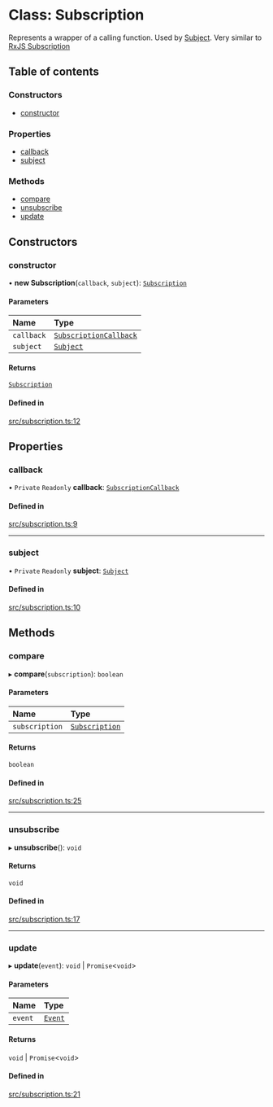 # Class: Subscription

Represents a wrapper of a calling function. Used by [Subject](Subject.md).
Very similar to [RxJS Subscription](https://rxjs.dev/guide/subscription)

## Table of contents

### Constructors

- [constructor](Subscription.md#constructor)

### Properties

- [callback](Subscription.md#callback)
- [subject](Subscription.md#subject)

### Methods

- [compare](Subscription.md#compare)
- [unsubscribe](Subscription.md#unsubscribe)
- [update](Subscription.md#update)

## Constructors

### constructor

• **new Subscription**(`callback`, `subject`): [`Subscription`](Subscription.md)

#### Parameters

| Name | Type |
| :------ | :------ |
| `callback` | [`SubscriptionCallback`](../overview.md#subscriptioncallback) |
| `subject` | [`Subject`](Subject.md) |

#### Returns

[`Subscription`](Subscription.md)

#### Defined in

[src/subscription.ts:12](https://github.com/GeorgeHulpoi/payload-dependencies-graph/blob/099b8df/src/subscription.ts#L12)

## Properties

### callback

• `Private` `Readonly` **callback**: [`SubscriptionCallback`](../overview.md#subscriptioncallback)

#### Defined in

[src/subscription.ts:9](https://github.com/GeorgeHulpoi/payload-dependencies-graph/blob/099b8df/src/subscription.ts#L9)

___

### subject

• `Private` `Readonly` **subject**: [`Subject`](Subject.md)

#### Defined in

[src/subscription.ts:10](https://github.com/GeorgeHulpoi/payload-dependencies-graph/blob/099b8df/src/subscription.ts#L10)

## Methods

### compare

▸ **compare**(`subscription`): `boolean`

#### Parameters

| Name | Type |
| :------ | :------ |
| `subscription` | [`Subscription`](Subscription.md) |

#### Returns

`boolean`

#### Defined in

[src/subscription.ts:25](https://github.com/GeorgeHulpoi/payload-dependencies-graph/blob/099b8df/src/subscription.ts#L25)

___

### unsubscribe

▸ **unsubscribe**(): `void`

#### Returns

`void`

#### Defined in

[src/subscription.ts:17](https://github.com/GeorgeHulpoi/payload-dependencies-graph/blob/099b8df/src/subscription.ts#L17)

___

### update

▸ **update**(`event`): `void` \| `Promise`\<`void`\>

#### Parameters

| Name | Type |
| :------ | :------ |
| `event` | [`Event`](../overview.md#event) |

#### Returns

`void` \| `Promise`\<`void`\>

#### Defined in

[src/subscription.ts:21](https://github.com/GeorgeHulpoi/payload-dependencies-graph/blob/099b8df/src/subscription.ts#L21)
